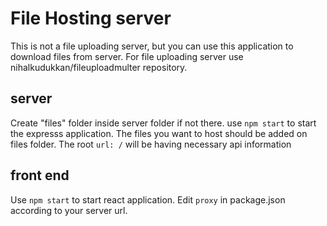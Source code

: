 # File Hosting server

This is not a file uploading server, but you can use this application to download files from server. For file uploading server use nihalkudukkan/fileuploadmulter repository.

## server

Create "files" folder inside server folder if not there. use `npm start` to start the expresss application. The files you want to host should be added on files folder. The root `url: /` will be having necessary api information

## front end

Use `npm start` to start react application. Edit `proxy` in package.json according to your server url.
